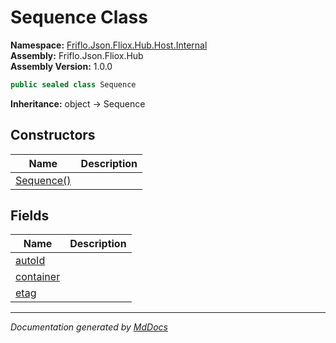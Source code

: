 ﻿<!--  
  <auto-generated>   
    The contents of this file were generated by a tool.  
    Changes to this file may be list if the file is regenerated  
  </auto-generated>   
-->

# Sequence Class

**Namespace:** [Friflo.Json.Fliox.Hub.Host.Internal](../index.md)  
**Assembly:** Friflo.Json.Fliox.Hub  
**Assembly Version:** 1.0.0

```csharp
public sealed class Sequence
```

**Inheritance:** object → Sequence

## Constructors

| Name                                | Description |
| ----------------------------------- | ----------- |
| [Sequence()](constructors/index.md) |             |

## Fields

| Name                             | Description |
| -------------------------------- | ----------- |
| [autoId](fields/autoId.md)       |             |
| [container](fields/container.md) |             |
| [etag](fields/etag.md)           |             |

___

*Documentation generated by [MdDocs](https://github.com/ap0llo/mddocs)*
